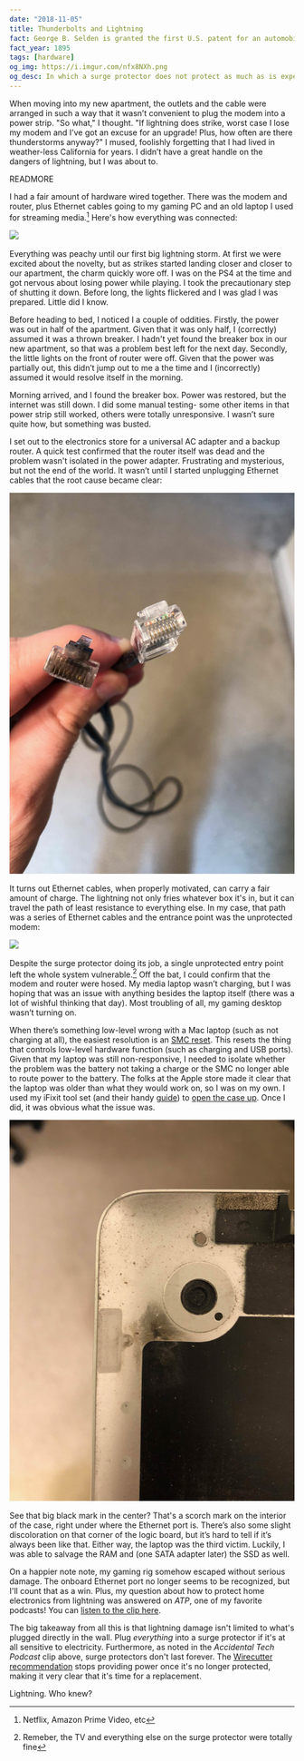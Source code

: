 ```yaml
---
date: "2018-11-05"
title: Thunderbolts and Lightning
fact: George B. Selden is granted the first U.S. patent for an automobile.
fact_year: 1895
tags: [hardware]
og_img: https://i.imgur.com/nfx8NXh.png
og_desc: In which a surge protector does not protect as much as is expected
---
```


When moving into my new apartment, the outlets and the cable were arranged in such a way that it wasn’t convenient to plug the modem into a power strip. "So what," I thought. "If lightning does strike, worst case I lose my modem and I’ve got an excuse for an upgrade! Plus, how often are there thunderstorms anyway?" I mused, foolishly forgetting that I had lived in weather-less California for years. I didn’t have a great handle on the dangers of lightning, but I was about to.

READMORE

I had a fair amount of hardware wired together. There was the modem and router, plus Ethernet cables going to my gaming PC and an old laptop I used for streaming media.[^1] Here's how everything was connected:

<!--
remove the \ in the comment enders below
graph TB
wall[Wall Outlet]
modem(Modem)
surge[Surge Protector]
router(Router)
laptop(Media Laptop)
gaming(Gaming Computer)
wall --\> modem
surge --\> router
wall --\> surge
gaming -- Ethernet --- router
laptop -- Ethernet --- router
router  -- Ethernet --- modem
-->

<img class="svg" src="https://gist.githubusercontent.com/xavdid/9691c907a61ee538f39d3a33c1f4bd3c/raw/c726af6a29f60e647bee16e33ec49ec5ea695440/start.svg?sanitize=true" />

Everything was peachy until our first big lightning storm. At first we were excited about the novelty, but as strikes started landing closer and closer to our apartment, the charm quickly wore off. I was on the PS4 at the time and got nervous about losing power while playing. I took the precautionary step of shutting it down. Before long, the lights flickered and I was glad I was prepared. Little did I know.

Before heading to bed, I noticed I a couple of oddities. Firstly, the power was out in half of the apartment. Given that it was only half, I (correctly) assumed it was a thrown breaker. I hadn't yet found the breaker box in our new apartment, so that was a problem best left for the next day. Secondly, the little lights on the front of router were off. Given that the power was partially out, this didn’t jump out to me a the time and I (incorrectly) assumed it would resolve itself in the morning.

Morning arrived, and I found the breaker box. Power was restored, but the internet was still down. I did some manual testing- some other items in that power strip still worked, others were totally unresponsive. I wasn’t sure quite how, but something was busted.

I set out to the electronics store for a universal AC adapter and a backup router. A quick test confirmed that the router itself was dead and the problem wasn't isolated in the power adapter. Frustrating and mysterious, but not the end of the world. It wasn’t until I started unplugging Ethernet cables that the root cause became clear:

![Scorched Ethernet](./images/scorch-mark.png)

It turns out Ethernet cables, when properly motivated, can carry a fair amount of charge. The lightning not only fries whatever box it's in, but it can travel the path of least resistance to everything else. In my case, that path was a series of Ethernet cables and the entrance point was the unprotected modem:

<!--
graph TB
wall[Wall Outlet]
modem(Modem)
surge[Surge Protector]
router(Router)
laptop(Media Laptop)
gaming(Gaming Computer)
lightning(Lightning)
wall -.- modem
surge --\> router
wall --\> surge
gaming -. Ethernet .- router
laptop -. Ethernet .- router
router  -. Ethernet .- modem
lightning -.- wall

classDef lightning fill:#ffae42,stroke:red,stroke-width:3px;
classDef fried stroke:red,stroke-width:3px;
class lightning lightning
class wall,modem,router,laptop,gaming fried
-->

<img class="svg" src="https://gist.githubusercontent.com/xavdid/9691c907a61ee538f39d3a33c1f4bd3c/raw/e212c6403cdc577fcc380ad7062f5b524f266e62/end.svg?sanitize=true" />

Despite the surge protector doing its job, a single unprotected entry point left the whole system vulnerable.[^2] Off the bat, I could confirm that the modem and router were hosed. My media laptop wasn’t charging, but I was hoping that was an issue with anything besides the laptop itself (there was a lot of wishful thinking that day). Most troubling of all, my gaming desktop wasn’t turning on.

When there’s something low-level wrong with a Mac laptop (such as not charging at all), the easiest resolution is an [SMC reset](https://support.apple.com/en-us/HT201295). This resets the thing that controls low-level hardware function (such as charging and USB ports). Given that my laptop was still non-responsive, I needed to isolate whether the problem was the battery not taking a charge or the SMC no longer able to route power to the battery. The folks at the Apple store made it clear that the laptop was older than what they would work on, so I was on my own. I used my iFixit tool set (and their handy [guide](https://www.ifixit.com/Guide/MacBook+Pro+15-Inch+Unibody+Mid+2010+Battery+Replacement/3024)) to [open the case up](./images/open-case.png). Once I did, it was obvious what the issue was.

![Scorched Case](./images/scorched-case.png)

See that big black mark in the center? That's a scorch mark on the interior of the case, right under where the Ethernet port is. There’s also some slight discoloration on that corner of the logic board, but it’s hard to tell if it’s always been like that. Either way, the laptop was the third victim. Luckily, I was able to salvage the RAM and (one SATA adapter later) the SSD as well.

On a happier note note, my gaming rig somehow escaped without serious damage. The onboard Ethernet port no longer seems to be recognized, but I'll count that as a win. Plus, my question about how to protect home electronics from lightning was answered on _ATP_, one of my favorite podcasts! You can [listen to the clip here](https://overcast.fm/+CdTbsx2Q/1:15:20).

The big takeaway from all this is that lightning damage isn't limited to what's plugged directly in the wall. Plug _everything_ into a surge protector if it's at all sensitive to electricity. Furthermore, as noted in the _Accidental Tech Podcast_ clip above, surge protectors don't last forever. The [Wirecutter recommendation](https://thewirecutter.com/reviews/best-surge-protector/) stops providing power once it's no longer protected, making it very clear that it's time for a replacement.

Lightning. Who knew?

[^1]: Netflix, Amazon Prime Video, etc
[^2]: Remeber, the TV and everything else on the surge protector were totally fine

